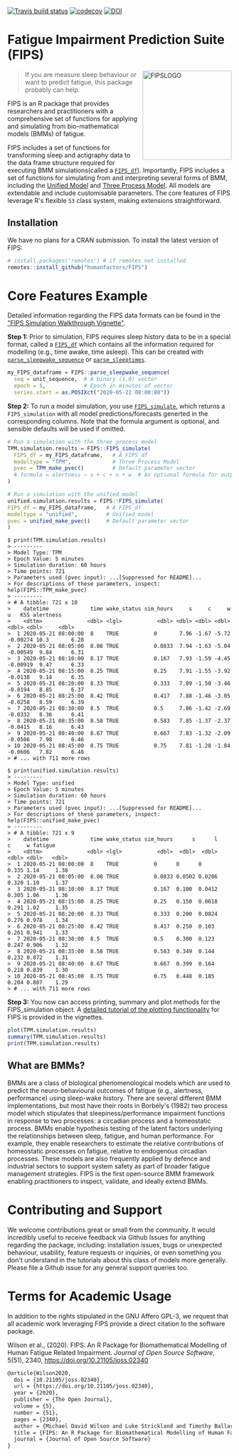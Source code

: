 [![Travis build status](https://travis-ci.com/humanfactors/FIPS.svg?branch=master)](https://travis-ci.com/humanfactors/FIPS)
[![codecov](https://codecov.io/gh/humanfactors/FIPS/branch/master/graph/badge.svg)](https://codecov.io/gh/humanfactors/FIPS)
[![DOI](https://joss.theoj.org/papers/10.21105/joss.02340/status.svg)](https://doi.org/10.21105/joss.02340)

# Fatigue Impairment Prediction Suite (FIPS)

<img align="right" src="https://github.com/humanfactors/FIPS/blob/master/inst/logo/FIPS_logo.png?raw=true" alt="FIPSLOGO" width="200"/> 

> If you are measure sleep behaviour or want to predict fatigue, this package probably can help.

FIPS is an R package that provides researchers and practitioners with a comprehensive set of functions for applying and simulating from bio-mathematical models (BMMs) of fatigue.

FIPS includes a set of functions for transforming sleep and actigraphy data to the data frame structure required for executing BMM simulations(called a [`FIPS_df`](https://humanfactors.github.io/FIPS/reference/FIPS_df.html)). Importantly, FIPS includes a set of functions for simulating from and interpreting several forms of BMM, including the [Unified Model](https://www.sciencedirect.com/science/article/pii/S0022519313001811) and [Three Process Model](https://journals.plos.org/plosone/article?id=10.1371/journal.pone.0108679). All models are extendable and include customisable parameters. The core features of FIPS leverage R's flexible `S3` class system, making extensions straightforward.

## Installation
We have no plans for a CRAN submission. To install the latest version of FIPS:

```r
# install.packages('remotes') # if remotes not installed
remotes::install_github("humanfactors/FIPS")
```

# Core Features Example

Detailed information regarding the FIPS data formats can be found in the ["FIPS Simulation Walkthrough Vignette"](https://humanfactors.github.io/FIPS/articles/FIPS-simulation-walkthrough.html).


**Step 1:** Prior to simulation, FIPS requires sleep history data to be in a special format, called a [`FIPS_df`](https://humanfactors.github.io/FIPS/reference/FIPS_df.html) which contains all the information required for modelling (e.g., time awake, time asleep). This can be created with [`parse_sleepwake_sequence`](https://humanfactors.github.io/FIPS/reference/parse_sleepwake_sequence.html) or [`parse_sleeptimes`](https://humanfactors.github.io/FIPS/reference/parse_sleeptimes.html).

```r
my_FIPS_dataframe = FIPS::parse_sleepwake_sequence(
  seq = unit_sequence,  # A binary (1,0) vector 
  epoch = 5,            # Epoch in minutes of vector
  series.start = as.POSIXct("2020-05-21 08:00:00"))
```

**Step 2:** To run a model simulation, you use [`FIPS_simulate`](https://humanfactors.github.io/FIPS/reference/FIPS_simulate.html), which returns a `FIPS_simulation` with all model predictions/forecasts generted in the corresponding columns. Note that the formula argument is optional, and sensible defaults will be used if omitted.

```r
# Run a simulation with the three process model
TPM.simulation.results = FIPS::FIPS_simulate(
  FIPS_df = my_FIPS_dataframe,   # A FIPS_df
  modeltype = "TPM",             # Three Process Model
  pvec = TPM_make_pvec()         # Default parameter vector
  # formula = alertness ~ s + c + u + w  # An optional formula for output
)

# Run a simulation with the unified model
unified.simulation.results = FIPS::FIPS_simulate(
FIPS_df = my_FIPS_dataframe,   # A FIPS_df
modeltype = "unified",         # Unified model
pvec = unified_make_pvec()     # Default parameter vector
)  
```

```
$ print(TPM.simulation.results)
> ---------
> Model Type: TPM 
> Epoch Value: 5 minutes 
> Simulation duration: 60 hours 
> Time points: 721 
> Parameters used (pvec input): ...[Suppressed for README]...
> For descriptions of these parameters, inspect:  help(FIPS::TPM_make_pvec) 
> ---------
> # A tibble: 721 x 10
>    datetime             time wake_status sim_hours     s     c     w        u   KSS alertness
>    <dttm>              <dbl> <lgl>           <dbl> <dbl> <dbl> <dbl>    <dbl> <dbl>     <dbl>
>  1 2020-05-21 08:00:00  8    TRUE           0       7.96 -1.67 -5.72 -0.00274 10.3       6.28
>  2 2020-05-21 08:05:00  8.08 TRUE           0.0833  7.94 -1.63 -5.04 -0.00549  9.84      6.31
>  3 2020-05-21 08:10:00  8.17 TRUE           0.167   7.93 -1.59 -4.45 -0.00919  9.47      6.33
>  4 2020-05-21 08:15:00  8.25 TRUE           0.25    7.91 -1.55 -3.92 -0.0138   9.14      6.35
>  5 2020-05-21 08:20:00  8.33 TRUE           0.333   7.89 -1.50 -3.46 -0.0194   8.85      6.37
>  6 2020-05-21 08:25:00  8.42 TRUE           0.417   7.88 -1.46 -3.05 -0.0258   8.59      6.39
>  7 2020-05-21 08:30:00  8.5  TRUE           0.5     7.86 -1.42 -2.69 -0.0332   8.36      6.41
>  8 2020-05-21 08:35:00  8.58 TRUE           0.583   7.85 -1.37 -2.37 -0.0415   8.16      6.43
>  9 2020-05-21 08:40:00  8.67 TRUE           0.667   7.83 -1.32 -2.09 -0.0506   7.98      6.46
> 10 2020-05-21 08:45:00  8.75 TRUE           0.75    7.81 -1.28 -1.84 -0.0606   7.82      6.48
> # ... with 711 more rows
```

```
$ print(unified.simulation.results)
> ---------
> Model Type: unified 
> Epoch Value: 5 minutes 
> Simulation duration: 60 hours 
> Time points: 721 
> Parameters used (pvec input): ...[Suppressed for README]...
> For descriptions of these parameters, inspect:  help(FIPS::unified_make_pvec) 
> ---------
> # A tibble: 721 x 9
>    datetime             time wake_status sim_hours      s      l     c     w fatigue
>    <dttm>              <dbl> <lgl>           <dbl>  <dbl>  <dbl> <dbl> <dbl>   <dbl>
>  1 2020-05-21 08:00:00  8    TRUE           0      0      0      0.335 1.14     1.38
>  2 2020-05-21 08:05:00  8.08 TRUE           0.0833 0.0502 0.0206 0.320 1.10     1.37
>  3 2020-05-21 08:10:00  8.17 TRUE           0.167  0.100  0.0412 0.305 1.06     1.36
>  4 2020-05-21 08:15:00  8.25 TRUE           0.25   0.150  0.0618 0.291 1.02     1.35
>  5 2020-05-21 08:20:00  8.33 TRUE           0.333  0.200  0.0824 0.276 0.978    1.34
>  6 2020-05-21 08:25:00  8.42 TRUE           0.417  0.250  0.103  0.261 0.941    1.33
>  7 2020-05-21 08:30:00  8.5  TRUE           0.5    0.300  0.123  0.247 0.906    1.32
>  8 2020-05-21 08:35:00  8.58 TRUE           0.583  0.349  0.144  0.232 0.872    1.31
>  9 2020-05-21 08:40:00  8.67 TRUE           0.667  0.399  0.164  0.218 0.839    1.30
> 10 2020-05-21 08:45:00  8.75 TRUE           0.75   0.448  0.185  0.204 0.807    1.29
> # ... with 711 more rows
```

**Step 3:** You now can access printing, summary and plot methods for the FIPS_simulation object. A [detailed tutorial of the plotting functionality](https://humanfactors.github.io/FIPS/articles/plotting.html) for FIPS is provided in the vignettes.

```r
plot(TPM.simulation.results)
summary(TPM.simulation.results)
print(TPM.simulation.results)
```

## What are BMMs?

BMMs are a class of biological phenomenological models which are used to predict the neuro-behavioural outcomes of fatigue (e.g., alertness, performance) using sleep-wake history. There are several different BMM implementations, but most have their roots in Borbély's (1982) two process model which stipulates that sleepiness/performance impairment functions in response to two processes: a circadian process and a homeostatic process. BMMs enable hypothesis testing of the latent factors underlying the relationships between sleep, fatigue, and human performance. For example, they enable researchers to estimate the relative contributions of homeostatic processes on fatigue, relative to endogenous circadian processes. These models are also frequently applied by defence and industrial sectors to support system safety as part of broader fatigue management strategies. FIPS is the first open-source BMM framework enabling practitioners to inspect, validate, and ideally extend BMMs. 

# Contributing and Support

We welcome contributions great or small from the community. It would incredibly useful to receive feedback via Github Issues for anything regarding the package, including: installation issues, bugs or unexpected behaviour, usability, feature requests or inquiries, or even something you don't understand in the tutorials about this class of models more generally. Please file a Github issue for any general support queries too.

# Terms for Academic Usage
In addition to the rights stipulated in the GNU Affero GPL-3, we request that all academic work leveraging FIPS provide a direct citation to the software package.

Wilson et al., (2020). FIPS: An R Package for Biomathematical Modelling of Human Fatigue Related Impairment. _Journal of Open Source Software_, 5(51), 2340, https://doi.org/10.21105/joss.02340

```tex
@article{Wilson2020,
  doi = {10.21105/joss.02340},
  url = {https://doi.org/10.21105/joss.02340},
  year = {2020},
  publisher = {The Open Journal},
  volume = {5},
  number = {51},
  pages = {2340},
  author = {Michael David Wilson and Luke Strickland and Timothy Ballard},
  title = {FIPS: An R Package for Biomathematical Modelling of Human Fatigue Related Impairment},
  journal = {Journal of Open Source Software}
}
```
